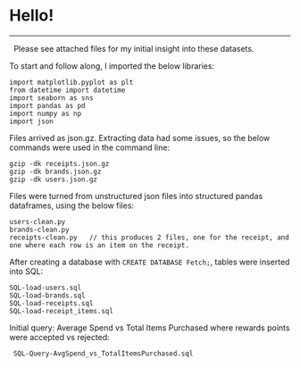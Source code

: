# Hello!
---
&nbsp;
Please see attached files for my initial insight into these datasets.

To start and follow along, I imported the below libraries:

    import matplotlib.pyplot as plt
    from datetime import datetime
    import seaborn as sns
    import pandas as pd
    import numpy as np
    import json

Files arrived as json.gz. Extracting data had some issues, so the below commands were used in the command line:  

    gzip -dk receipts.json.gz  
    gzip -dk brands.json.gz  
    gzip -dk users.json.gz  

Files were turned from unstructured json files into structured pandas dataframes, using the below files:

    users-clean.py
    brands-clean.py
    receipts-clean.py   // this produces 2 files, one for the receipt, and one where each row is an item on the receipt.
    
After creating a database with `CREATE DATABASE Fetch;`, tables were inserted into SQL:

    SQL-load-users.sql
    SQL-load-brands.sql
    SQL-load-receipts.sql
    SQL-load-receipt_items.sql
    
 Initial query: Average Spend vs Total Items Purchased where rewards points were accepted vs rejected:
 
     SQL-Query-AvgSpend_vs_TotalItemsPurchased.sql
